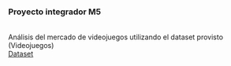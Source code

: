 <h3>Proyecto integrador M5</h3><br>
Análisis del mercado de videojuegos utilizando el dataset provisto (Videojuegos)<br>
<a href="https://drive.google.com/drive/folders/1fEVbo8POgQk4gTFSRunN6L9NP_HTDc6Q">Dataset</a>
